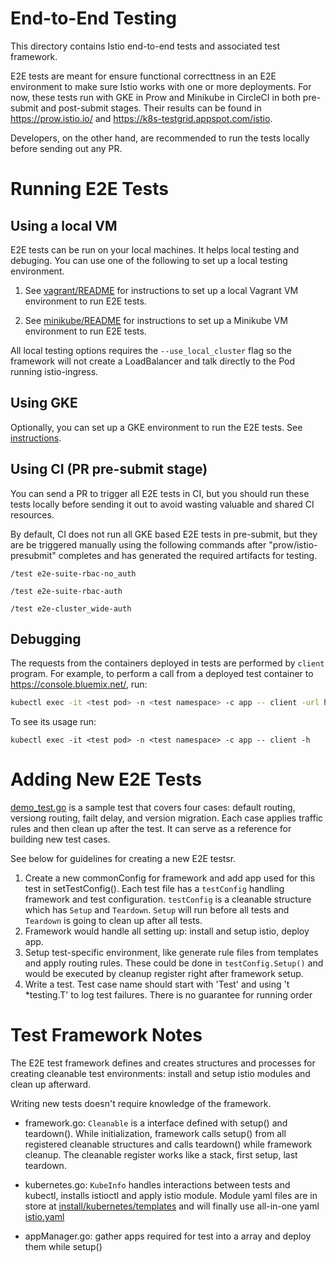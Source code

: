 # End-to-End Testing

This directory contains Istio end-to-end tests and associated test framework.

E2E tests are meant for ensure functional correcttness in an E2E environment to make sure Istio works with one or more deployments. For now, these tests run with GKE in Prow and Minikube in CircleCI in both pre-submit and post-submit stages. Their results can be found in https://prow.istio.io/ and https://k8s-testgrid.appspot.com/istio.

Developers, on the other hand, are recommended to run the tests locally before sending out any PR.


# Running E2E Tests

## Using a local VM
E2E tests can be run on your local machines. It helps local testing and debuging. You can use one of the following to set up a local testing environment.

1. See [vagrant/README](local/vagrant/README.md) for instructions to set up a local Vagrant VM environment to run E2E tests.

2. See [minikube/README](local/minikube/README.md) for instructions to set up a Minikube VM environment to run E2E tests.

All local testing options requires the `--use_local_cluster` flag so the framework will not create a LoadBalancer and talk directly to the Pod running istio-ingress.


## Using GKE
Optionally, you can set up a GKE environment to run the E2E tests. See [instructions](UsingGKE.md).


## Using CI (PR pre-submit stage)
You can send a PR to trigger all E2E tests in CI, but you should run these tests locally before sending it out to avoid wasting valuable and shared CI resources.

By default, CI does not run all GKE based E2E tests in pre-submit, but they are be triggered manually using the following commands after "prow/istio-presubmit" completes and has generated the required artifacts for testing.

`/test e2e-suite-rbac-no_auth`

`/test e2e-suite-rbac-auth`

`/test e2e-cluster_wide-auth`


## Debugging
The requests from the containers deployed in tests are performed by `client` program.
For example, to perform a call from a deployed test container to https://console.bluemix.net/, run:

```bash
kubectl exec -it <test pod> -n <test namespace> -c app -- client -url https://console.bluemix.net/
```

To see its usage run:

```
kubectl exec -it <test pod> -n <test namespace> -c app -- client -h
```


# Adding New E2E Tests
[demo_test.go](tests/bookinfo/demo_test.go) is a sample test that covers four cases: default routing, versiong routing, failt delay, and version migration.
Each case applies traffic rules and then clean up after the test. It can serve as a reference for building new test cases.

See below for guidelines for creating a new E2E testsr.
1. Create a new commonConfig for framework and add app used for this test in setTestConfig().
   Each test file has a `testConfig` handling framework and test configuration.
   `testConfig` is a cleanable structure which has  `Setup` and `Teardown`. `Setup` will run before all tests and `Teardown`
   is going to clean up after all tests.
2. Framework would handle all setting up: install and setup istio, deploy app.
3. Setup test-specific environment, like generate rule files from templates and apply routing rules.
   These could be done in `testConfig.Setup()` and would be executed by cleanup register right after framework setup.
4. Write a test. Test case name should start with 'Test' and using 't *testing.T' to log test failures.
   There is no guarantee for running order


# Test Framework Notes

The E2E test framework defines and creates structures and processes for creating cleanable test environments:
install and setup istio modules and clean up afterward.

Writing new tests doesn't require knowledge of the framework.

- framework.go: `Cleanable` is a interface defined with setup() and teardown(). While initialization, framework calls setup() from all registered cleanable
structures and calls teardown() while framework cleanup. The cleanable register works like a stack, first setup, last teardown.

- kubernetes.go: `KubeInfo` handles interactions between tests and kubectl, installs istioctl and apply istio module. Module yaml files are in store at
[install/kubernetes/templates](../../install/kubernetes/templates) and will finally use all-in-one yaml [istio.yaml](../../install/kubernetes/istio.yaml)

- appManager.go: gather apps required for test into a array and deploy them while setup()

